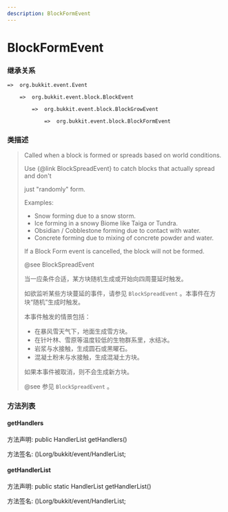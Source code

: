 ```yaml
---
description: BlockFormEvent
---
```


# BlockFormEvent

### 继承关系

    =>  org.bukkit.event.Event

        =>  org.bukkit.event.block.BlockEvent

            =>  org.bukkit.event.block.BlockGrowEvent

                =>  org.bukkit.event.block.BlockFormEvent

### 类描述

> Called when a block is formed or spreads based on world conditions.
>
> Use {@link BlockSpreadEvent} to catch blocks that actually spread and don't
>
> just "randomly" form.
>
> Examples:
>
> <ul>
>
> <li>Snow forming due to a snow storm.
>
> <li>Ice forming in a snowy Biome like Taiga or Tundra.
>
> <li> Obsidian / Cobblestone forming due to contact with water.
>
> <li> Concrete forming due to mixing of concrete powder and water.
>
> </ul>
>
> If a Block Form event is cancelled, the block will not be formed.
>
> @see BlockSpreadEvent
>
>
> 
> 当一应条件合适，某方块随机生成或开始向四周蔓延时触发。
>
> 如欲监听某些方块蔓延的事件，请参见 `BlockSpreadEvent` 。本事件在方块“随机”生成时触发。
>
> 本事件触发的情景包括：
>
> <ul>
>
> <li>在暴风雪天气下，地面生成雪方块。
>
> <li>在针叶林、雪原等温度较低的生物群系里，水结冰。
>
> <li>岩浆与水接触，生成圆石或黑曜石。
>
> <li>混凝土粉末与水接触，生成混凝土方块。
>
> </ul>
>
> 如果本事件被取消，则不会生成新方块。
>
> @see 参见 `BlockSpreadEvent` 。

### 方法列表

#### getHandlers

方法声明: public HandlerList getHandlers()

方法签名: ()Lorg/bukkit/event/HandlerList;

#### getHandlerList

方法声明: public static HandlerList getHandlerList()

方法签名: ()Lorg/bukkit/event/HandlerList;